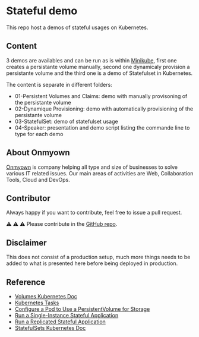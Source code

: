 # Stateful demo
This repo host a demos of stateful usages on Kubernetes.

## Content
3 demos are availables and can be run as is within [Minikube](https://github.com/kubernetes/minikube), first one creates a persistante volume manually, second one dynamicaly provision a persistante volume and the third one is a demo of Statefulset in Kubernetes.

The content is separate in different folders:
- 01-Persistent Volumes and Claims: demo with manually provisoning of the persistante volume
- 02-Dynamique Provisioning: demo with automatically provisioning of the persistante volume
- 03-StatefulSet: demo of statefulset usage
- 04-Speaker: presentation and demo script listing the commande line to type for each demo

## About Onmyown
[Onmyown](https://onmyown.io/) is company helping all type and size of businesses to solve various IT related issues. Our main areas of activities are Web, Collaboration Tools, Cloud and DevOps.

## Contributor
Always happy if you want to contribute, feel free to issue a pull request.

:warning: :warning: :warning: Please contribute in the [GitHub repo](https://github.com/woernfl/k8s-stateful-demo).

## Disclaimer
This does not consist of a production setup, much more things needs to be added to what is presented here before being deployed in production.

## Reference
- [Volumes Kubernetes Doc](https://kubernetes.io/docs/concepts/storage/volumes/)
- [Kubernetes Tasks](https://kubernetes.io/docs/tasks/)
- [Configure a Pod to Use a PersistentVolume for Storage](https://kubernetes.io/docs/tasks/configure-pod-container/configure-persistent-volume-storage/)
- [Run a Single-Instance Stateful Application](https://kubernetes.io/docs/tasks/run-application/run-single-instance-stateful-application/)
- [Run a Replicated Stateful Application](https://kubernetes.io/docs/tasks/run-application/run-replicated-stateful-application/)
- [StatefulSets Kubernetes Doc](https://kubernetes.io/docs/concepts/workloads/controllers/statefulset/)
